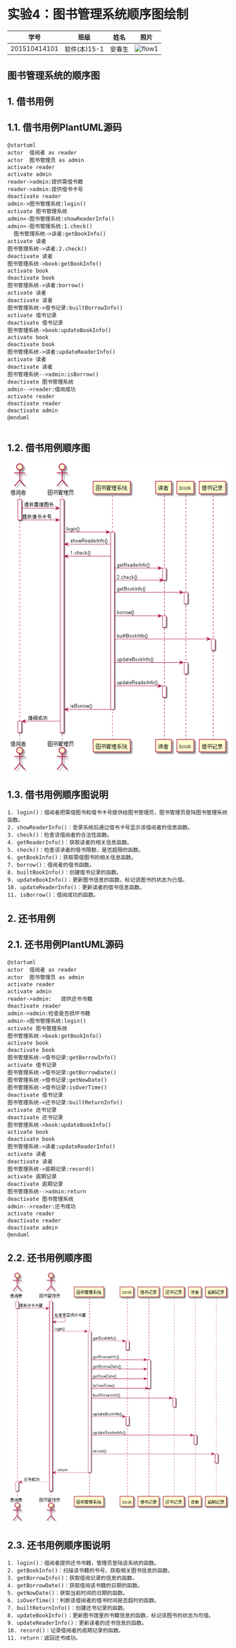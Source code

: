 # 实验4：图书管理系统顺序图绘制
|学号|班级|姓名|照片|
|:-------:|:-------------: | :----------:|:---:|
|201510414101|软件(本)15-1|安春生|![flow1](../test1/20607259.png)|

## 图书管理系统的顺序图

## 1. 借书用例
## 1.1. 借书用例PlantUML源码

``` sequence
@startuml
actor  借阅者 as reader
actor  图书管理员 as admin
activate reader
activate admin
reader->admin:提供需借书籍
reader->admin:提供借书卡号
deactivate reader
admin->图书管理系统:login()
activate 图书管理系统
admin<-图书管理系统:showReaderInfo()
admin<-图书管理系统:1.check()
  图书管理系统->读者:getBookInfo()
activate 读者
图书管理系统->读者:2.check()
deactivate 读者
图书管理系统->book:getBookInfo()
activate book
deactivate book
图书管理系统->读者:borrow()
activate 读者
deactivate 读者
图书管理系统->借书记录:builtBorrowInfo()
activate 借书记录
deactivate 借书记录
图书管理系统->book:updateBookInfo()
activate book
deactivate book
图书管理系统->读者:updateReaderInfo()
activate 读者
deactivate 读者
图书管理系统-->admin:isBorrow()
deactivate 图书管理系统
admin-->reader:借阅成功
activate reader
deactivate reader
deactivate admin
@enduml


```

## 1.2. 借书用例顺序图
![class](wc1.png)

## 1.3. 借书用例顺序图说明
```
1. login()：借阅者把需借图书和借书卡号提供给图书管理员，图书管理员登陆图书管理系统函数。
2. showReaderInfo()：登录系统后通过借书卡号显示该借阅者的信息函数。
3. check()：检查该借阅者的合法性函数。
4. getReaderInfo()：获取读者的相关信息函数。
5. check()：检查该读者的借书限额，是否超限的函数。
6. getBookInfo()：获取需借图书的相关信息函数。
7. borrow()：借阅者的借书函数。
8. builtBookInfo()：创建借书记录的函数。
9. updateBookInfo()：更新图书信息的函数，标记该图书的状态为已借。
10. updateReaderInfo()：更新读者的借书信息函数。
11. isBorrow()：借阅成功的函数。
  ```

## 2. 还书用例
## 2.1. 还书用例PlantUML源码

``` sequence
@startuml
actor  借阅者 as reader
actor  图书管理员 as admin
activate reader
activate admin
reader->admin:   提供还书书籍
deactivate reader
admin->admin:检查是否损坏书籍
admin->图书管理系统:login()
activate 图书管理系统
图书管理系统->book:getBookInfo()
activate book
deactivate book
图书管理系统->借书记录:getBorrowInfo()
activate 借书记录
图书管理系统->借书记录:getBorrowDate()
图书管理系统->借书记录:getNowDate()
图书管理系统->借书记录:isOverTime()
deactivate 借书记录
图书管理系统->还书记录:builtReturnInfo()
activate 还书记录
deactivate 还书记录
图书管理系统->book:updateBookInfo()
activate book
deactivate book
图书管理系统->读者:updateReaderInfo()
activate 读者
deactivate 读者
图书管理系统->逾期记录:record()
activate 逾期记录
deactivate 逾期记录
图书管理系统-->admin:return
deactivate 图书管理系统
admin-->reader:还书成功
activate reader
deactivate reader
deactivate admin
@enduml
```

## 2.2. 还书用例顺序图
![class](wc2.png)

## 2.3. 还书用例顺序图说明
```
1. login()：借阅者提供还书书籍，管理员登陆该系统的函数。
2. getBookInfo()：扫描该书籍的书号，获取相关图书信息的函数。
3. getBorrowInfo()：获取借阅记录的信息的函数。
4. getBorrowDate()：获取借阅该书籍的日期的函数。
5. getNowDate()：获取当前时间的日期的函数。
6. isOverTime()：判断该借阅者的借书时间是否超时的函数。
7. builtReturnInfo()：创建还书记录的函数。
8. updateBookInfo()：更新图书馆里的书籍信息的函数，标记该图书的状态为可借。
9. updateReaderInfo()：更新读者的还书信息的函数。
10. record()：记录借阅者的逾期记录的函数。
11. return：返回还书成功。
```

